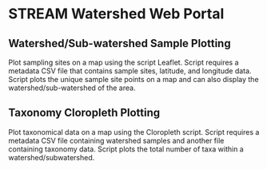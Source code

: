 # STREAM Watershed Web Portal
## Watershed/Sub-watershed Sample Plotting
Plot sampling sites on a map using the script Leaflet. Script requires a metadata CSV file that contains sample sites, latitude, and longitude data. Script plots the unique sample site points on a map and can also display the watershed/sub-watershed of the area.
## Taxonomy Cloropleth Plotting
Plot taxonomical data on a map using the Cloropleth script. Script requires a metadata CSV file containing watershed samples and another file containing taxonomy data. Script plots the total number of taxa within a watershed/subwatershed.
